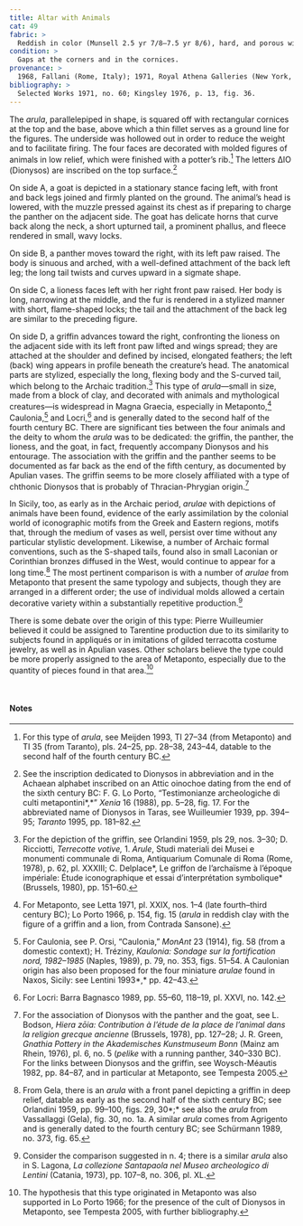 ```yaml
---
title: Altar with Animals
cat: 49
fabric: >
  Reddish in color (Munsell 2.5 yr 7/8–7.5 yr 8/6), hard, and porous with numerous reflective and calcareous inclusions of considerable size.
condition: >
  Gaps at the corners and in the cornices.
provenance: >
  1968, Fallani (Rome, Italy); 1971, Royal Athena Galleries (New York, New York), sold to the J. Paul Getty Museum, 1971.
bibliography: >
  Selected Works 1971, no. 60; Kingsley 1976, p. 13, fig. 36.
---
```

The *arula*, parallelepiped in shape, is squared off with rectangular
cornices at the top and the base, above which a thin fillet serves as a
ground line for the figures. The underside was hollowed out in order to
reduce the weight and to facilitate firing. The four faces are decorated
with molded figures of animals in low relief, which were finished with a
potter’s rib.[^1] The letters ΔΙΟ (Dionysos) are inscribed on the top
surface.[^2]

On side A, a goat is depicted in a stationary stance facing left, with
front and back legs joined and firmly planted on the ground. The
animal’s head is lowered, with the muzzle pressed against its chest as
if preparing to charge the panther on the adjacent side. The goat has
delicate horns that curve back along the neck, a short upturned tail, a
prominent phallus, and fleece rendered in small, wavy locks.

On side B, a panther moves toward the right, with its left paw raised.
The body is sinuous and arched, with a well-defined attachment of the
back left leg; the long tail twists and curves upward in a sigmate
shape.

On side C, a lioness faces left with her right front paw raised. Her
body is long, narrowing at the middle, and the fur is rendered in a
stylized manner with short, flame-shaped locks; the tail and the
attachment of the back leg are similar to the preceding figure.

On side D, a griffin advances toward the right, confronting the lioness
on the adjacent side with its left front paw lifted and wings spread;
they are attached at the shoulder and defined by incised, elongated
feathers; the left (back) wing appears in profile beneath the creature’s
head. The anatomical parts are stylized, especially the long, flexing
body and the S-curved tail, which belong to the Archaic tradition.[^3]
This type of *arula*—small in size, made from a block of clay, and
decorated with animals and mythological creatures—is widespread in Magna
Graecia, especially in Metaponto,[^4] Caulonia,[^5] and Locri,[^6] and
is generally dated to the second half of the fourth century <span
class="smcaps">BC.</span> There are significant ties
between the four animals and the deity to whom the *arula* was to be
dedicated: the griffin, the panther, the lioness, and the goat, in fact,
frequently accompany Dionysos and his entourage. The association with
the griffin and the panther seems to be documented as far back as the
end of the fifth century, as documented by Apulian vases. The griffin
seems to be more closely affiliated with a type of chthonic Dionysos
that is probably of Thracian-Phrygian origin.[^7]

In Sicily, too, as early as in the Archaic period, *arulae* with
depictions of animals have been found, evidence of the early
assimilation by the colonial world of iconographic motifs from the Greek
and Eastern regions, motifs that, through the medium of vases as well,
persist over time without any particular stylistic development.
Likewise, a number of Archaic formal conventions, such as the S-shaped
tails, found also in small Laconian or Corinthian bronzes diffused in
the West, would continue to appear for a long time.[^8] The most
pertinent comparison is with a number of *arulae* from Metaponto that
present the same typology and subjects, though they are arranged in a
different order; the use of individual molds allowed a certain
decorative variety within a substantially repetitive production.[^9]

There is some debate over the origin of this type: Pierre Wuilleumier
believed it could be assigned to Tarentine production due to its
similarity to subjects found in appliqués or in imitations of gilded
terracotta costume jewelry, as well as in Apulian vases. Other scholars
believe the type could be more properly assigned to the area of
Metaponto, especially due to the quantity of pieces found in that
area.[^10]

<br />

#### Notes

[^1]: For this type of *arula*, see <span
    class="smcaps">Meijden</span> 1993, TI 27–34 (from
    Metaponto) and TI 35 (from Taranto), pls. 24–25, pp. 28–38, 243–44,
    datable to the second half of the fourth century <span
    class="smcaps">BC.</span>

[^2]: See the inscription dedicated to Dionysos in abbreviation and in
    the Achaean alphabet inscribed on an Attic oinochoe dating from the
    end of the sixth century <span
    class="smcaps">BC</span>: F. G. Lo Porto,
    “Testimonianze archeologiche di culti metapontini*,*” *Xenia* 16
    (1988), pp. 5–28, fig. 17. For the abbreviated name of Dionysos in
    Taras, see <span class="smcaps">Wuilleumier</span>
    1939, pp. 394–95; *<span
    class="smcaps">Taranto</span>* 1995, pp. 181–82.

[^3]: For the depiction of the griffin, see <span
    class="smcaps">Orlandini</span> 1959, pls 29, nos.
    3–30; D. Ricciotti, *Terrecotte votive,* 1. *Arule*, Studi materiali
    dei Musei e monumenti communale di Roma, Antiquarium Comunale di
    Roma (Rome, 1978), p. 62, pl. XXXIII; C. Delplace*, Le griffon de
    l’archaïsme à l’époque impériale: Étude iconographique et essai
    d’interprétation symbolique* (Brussels, 1980), pp. 151–60.

[^4]: For Metaponto, see <span
    class="smcaps">Letta</span> 1971, pl. XXIX, nos.
    1–4 (late fourth–third century <span
    class="smcaps">BC</span>); <span
    class="smcaps">Lo Porto</span> 1966, p. 154, fig.
    15 (*arula* in reddish clay with the figure of a griffin and a lion,
    from Contrada Sansone).

[^5]: For Caulonia, see P. Orsi, “Caulonia,” *MonAnt* 23 (1914), fig. 58
    (from a domestic context); H. Tréziny, *Kaulonia: Sondage sur la
    fortification nord, 1982–1985* (Naples, 1989), p. 79, no. 353, figs.
    51–54. A Caulonian origin has also been proposed for the four
    miniature *arulae* found in Naxos, Sicily: see <span
    class="smcaps">Lentini</span> 1993*,* pp. 42–43.

[^6]: For Locri: <span class="smcaps">Barra Bagnasco
    1989</span>, pp. 55–60, 118–19, pl. XXVI, no. 142.

[^7]: For the association of Dionysos with the panther and the goat, see
    L. Bodson, *Hiera zōia: Contribution à l’étude de la place de
    l’animal dans la religion grecque ancienne* (Brussels, 1978), pp.
    127–28; J. R. Green, *Gnathia Pottery in the Akademisches
    Kunstmuseum Bonn* (Mainz am Rhein, 1976), pl. 6, no. 5 (*pelike*
    with a running panther, 340–330 <span
    class="smcaps">BC</span>). For the links between
    Dionysos and the griffin, see <span
    class="smcaps">Woysch-Méautis</span> 1982, pp.
    84–87, and in particular at Metaponto, see <span
    class="smcaps">Tempesta</span> 2005.

[^8]: From Gela, there is an *arula* with a front panel depicting a
    griffin in deep relief, datable as early as the second half of the
    sixth century <span class="smcaps">BC</span>; see
    <span class="smcaps">Orlandini</span> 1959, pp.
    99–100, figs. 29, 30*;* see also the *arula* from Vassallaggi
    (Gela), fig. 30, no. 1a. A similar *arula* comes from Agrigento and
    is generally dated to the fourth century <span
    class="smcaps">BC</span>; see <span
    class="smcaps">Schürmann</span> 1989, no. 373,
    fig. 65.

[^9]: Consider the comparison suggested in n. 4; there is a similar
    *arula* also in S. Lagona, *La collezione Santapaola nel Museo
    archeologico di Lentini* (Catania, 1973), pp. 107–8, no. 306, pl.
    XL.

[^10]: The hypothesis that this type originated in Metaponto was also
    supported in <span class="smcaps">Lo Porto</span>
    1966; for the presence of the cult of Dionysos in Metaponto, see
    <span class="smcaps">Tempesta</span> 2005, with
    further bibliography.
